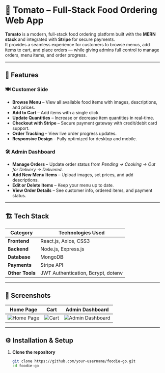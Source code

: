 # 🍔 Tomato – Full-Stack Food Ordering Web App

**Tomato** is a modern, full-stack food ordering platform built with the **MERN stack** and integrated with **Stripe** for secure payments.  
It provides a seamless experience for customers to browse menus, add items to cart, and place orders — while giving admins full control to manage orders, menu items, and order progress.

---

## 🚀 Features

### 🍽 Customer Side
- **Browse Menu** – View all available food items with images, descriptions, and prices.
- **Add to Cart** – Add items with a single click.
- **Update Quantities** – Increase or decrease item quantities in real-time.
- **Checkout with Stripe** – Secure payment gateway with credit/debit card support.
- **Order Tracking** – View live order progress updates.
- **Responsive Design** – Fully optimized for desktop and mobile.

### 🛠 Admin Dashboard
- **Manage Orders** – Update order status from *Pending → Cooking → Out for Delivery → Delivered*.
- **Add New Menu Items** – Upload images, set prices, and add descriptions.
- **Edit or Delete Items** – Keep your menu up to date.
- **View Order Details** – See customer info, ordered items, and payment status.

---

## 🏗 Tech Stack

| **Category**    | **Technologies Used** |
|-----------------|------------------------|
| **Frontend**    | React.js, Axios, CSS3 |
| **Backend**     | Node.js, Express.js |
| **Database**    | MongoDB  |
| **Payments**    | Stripe API |
| **Other Tools** | JWT Authentication, Bcrypt, dotenv |

---

## 📸 Screenshots

| Home Page | Cart | Admin Dashboard |
|-----------|------|-----------------|
| ![Home Page](./screenshots/home.png) | ![Cart](./screenshots/cart.png) | ![Admin Dashboard](./screenshots/admin.png) |

---

## ⚙️ Installation & Setup

1. **Clone the repository**
   ```bash
   git clone https://github.com/your-username/foodie-go.git
   cd foodie-go
